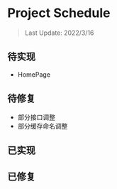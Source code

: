 # Project Schedule

> Last Update: 2022/3/16

## 待实现
- HomePage

## 待修复

- 部分接口调整
- 部分缓存命名调整

## 已实现


## 已修复

